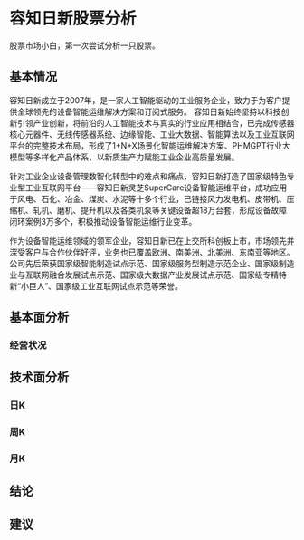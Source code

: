 # 容知日新股票分析
股票市场小白，第一次尝试分析一只股票。

## 基本情况
容知日新成立于2007年，是一家人工智能驱动的工业服务企业，致力于为客户提供全球领先的设备智能运维解决方案和订阅式服务。
容知日新始终坚持以科技创新引领产业创新，将前沿的人工智能技术与真实的行业应用相结合，已完成传感器核心元器件、无线传感器系统、边缘智能、工业大数据、智能算法以及工业互联网平台的完整技术布局，形成了1+N+X场景化智能运维解决方案、PHMGPT行业大模型等多样化产品体系，以新质生产力赋能工业企业高质量发展。

针对工业企业设备管理数智化转型中的难点和痛点，容知日新打造了国家级特色专业型工业互联网平台——容知日新灵芝SuperCare设备智能运维平台，成功应用于风电、石化、冶金、煤炭、水泥等十多个行业，已链接风力发电机、皮带机、压缩机、轧机、磨机、提升机以及各类机泵等关键设备超18万台套，形成设备故障闭环案例3万多个，积极推动设备智能运维行业变革。

作为设备智能运维领域的领军企业，容知日新已在上交所科创板上市，市场领先并深受客户与合作伙伴好评，业务也已覆盖欧洲、南美洲、北美洲、东南亚等地区。公司先后荣获国家级智能制造试点示范、国家级服务型制造示范企业、国家级制造业与互联网融合发展试点示范、国家级大数据产业发展试点示范、国家级专精特新“小巨人”、国家级工业互联网试点示范等荣誉。


## 基本面分析
### 经营状况

## 技术面分析

### 日K


### 周K


### 月K


## 结论

## 建议
